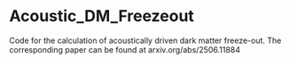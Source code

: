 # Acoustic_DM_Freezeout
Code for the calculation of acoustically driven dark matter freeze-out. The corresponding paper can be found at arxiv.org/abs/2506.11884 
